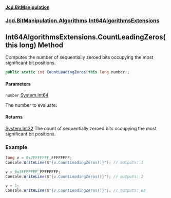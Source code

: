 #### [Jcd.BitManipulation](index 'index')
### [Jcd.BitManipulation.Algorithms](Jcd.BitManipulation.Algorithms 'Jcd.BitManipulation.Algorithms').[Int64AlgorithmsExtensions](Jcd.BitManipulation.Algorithms.Int64AlgorithmsExtensions 'Jcd.BitManipulation.Algorithms.Int64AlgorithmsExtensions')

## Int64AlgorithmsExtensions.CountLeadingZeros(this long) Method

Computes the number of sequentially zeroed bits occupying the
most significant bit positions.

```csharp
public static int CountLeadingZeros(this long number);
```
#### Parameters

<a name='Jcd.BitManipulation.Algorithms.Int64AlgorithmsExtensions.CountLeadingZeros(thislong).number'></a>

`number` [System.Int64](https://docs.microsoft.com/en-us/dotnet/api/System.Int64 'System.Int64')

The number to evaluate.

#### Returns
[System.Int32](https://docs.microsoft.com/en-us/dotnet/api/System.Int32 'System.Int32')
The count of sequentially zeroed bits occupying the most significant bit positions.

### Example

```csharp
long v = 0x7FFFFFFF_FFFFFFFF;
Console.WriteLine($"{v.CountLeadingZeros()}"); // outputs: 1

v = 0x3FFFFFFF_FFFFFFFF;
Console.WriteLine($"{v.CountLeadingZeros()}"); // outputs: 2

v = 1;
Console.WriteLine($"{v.CountLeadingZeros()}"); // outputs: 63
```